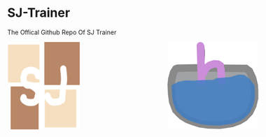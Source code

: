 # SJ-Trainer

The Offical Github Repo Of SJ Trainer

<center>
<div style="display: flex;">
<img src="./res/img/SJ-Trainer-Logo.svg" style="margin-right: 5vh;">
<img src="./res/img/Hiruja-Studios-Logo-Light.svg">
</div>
</center>